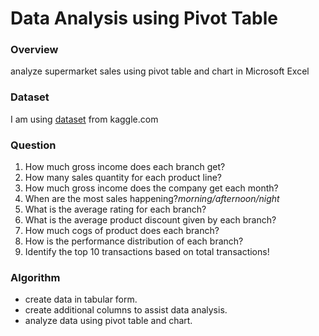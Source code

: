 # Data Analysis using Pivot Table
### Overview
analyze supermarket sales using pivot table and chart in Microsoft Excel
### Dataset
I am using [dataset](https://www.kaggle.com/datasets/aungpyaeap/supermarket-sales) from kaggle.com 
### Question
1. How much gross income does each branch get?
2. How many sales quantity for each product line?
3. How much gross income does the company get each month?
4. When are the most sales happening?*morning/afternoon/night*
5. What is the average rating for each branch?
6. What is the average product discount given by each branch?
7. How much cogs of product does each branch?
8. How is the performance distribution of each branch?
9. Identify the top 10 transactions based on total transactions!
### Algorithm
- create data in tabular form.
- create additional columns to assist data analysis.
- analyze data using pivot table and chart.
